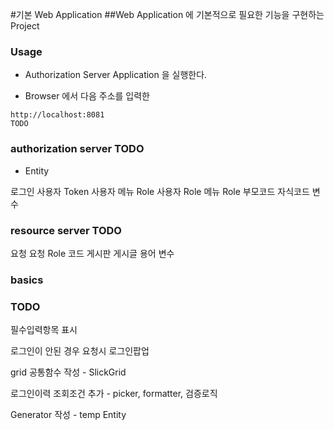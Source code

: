 #기본 Web Application
##Web Application 에 기본적으로 필요한 기능을 구현하는 Project

### Usage

* Authorization Server Application 을 실행한다.

* Browser 에서 다음 주소를 입력한

>
    http://localhost:8081
    TODO

### authorization server TODO

* Entity

로그인
사용자 Token
사용자
메뉴
Role
사용자 Role
메뉴 Role
부모코드
자식코드
변수

### resource server TODO

요청
요청 Role
코드
게시판
게시글
용어
변수

### basics

### TODO

필수입력항목 표시

로그인이 안된 경우 요청시 로그인팝업

grid 공통함수 작성 - SlickGrid

로그인이력 조회조건 추가 - picker, formatter, 검증로직

Generator 작성 - temp Entity